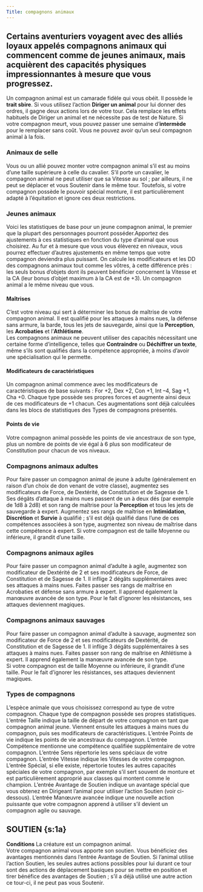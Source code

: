 ```yaml
---
Title: compagnons animaux
---
```

Certains aventuriers voyagent avec des alliés loyaux appelés compagnons animaux qui commencent comme de jeunes animaux, mais acquièrent des capacités physiques impressionnantes à mesure que vous progressez.
---
Un compagnon animal est un camarade fidèle qui vous obéit. Il possède le **trait sbire**. Si vous utilisez l’action **Diriger un animal** pour lui donner des ordres, il gagne deux actions lors de votre tour. Cela remplace les effets habituels de Diriger un animal et ne nécessite pas de test de Nature. Si votre compagnon meurt, vous pouvez passer une semaine d’**intermède** pour le remplacer sans coût. Vous ne pouvez avoir qu’un seul compagnon animal à la fois.

### Animaux de selle
Vous ou un allié pouvez monter votre compagnon animal s’il est au moins d’une taille supérieure à celle du cavalier. S’il porte un cavalier, le compagnon animal ne peut utiliser que sa Vitesse au sol ; par ailleurs, il ne peut se déplacer et vous Soutenir dans le même tour. Toutefois, si votre compagnon possède le pouvoir spécial monture, il est particulièrement adapté à l’équitation et ignore ces deux restrictions. 

### Jeunes animaux
Voici les statistiques de base pour un jeune compagnon animal, le premier que la plupart des personnages pourront posséder.Apportez des ajustements à ces statistiques en fonction du type d’animal que vous choisirez. Au fur et à mesure que vous vous élèverez en niveaux, vous pourrez effectuer d’autres ajustements en même temps que votre compagnon deviendra plus puissant. On calcule les modificateurs et les DD des compagnons animaux tout comme les vôtres, à cette différence près : les seuls bonus d’objets dont ils peuvent bénéficier concernent la Vitesse et la CA (leur bonus d’objet maximum à la CA est de +3). Un compagnon animal a le même niveau que vous.

#### Maîtrises
C’est votre niveau qui sert à déterminer les bonus de maîtrise de votre compagnon animal. Il est qualifié pour les attaques à mains nues, la défense sans armure, la barde, tous les jets de sauvegarde, ainsi que la **Perception**, les **Acrobaties** et l’**Athlétisme**.  
Les compagnons animaux ne peuvent utiliser des capacités nécessitant une certaine forme d’intelligence, telles que **Contraindre** ou **Déchiffrer un texte**, même s’ils sont qualifiés dans la compétence appropriée, à moins d’avoir une spécialisation qui le permette.

#### Modificateurs de caractéristiques
Un compagnon animal commence avec les modificateurs de caractéristiques de base suivants : For +2, Dex +2, Con +1, Int –4, Sag +1, Cha +0. Chaque type possède ses propres forces et augmente ainsi deux de ces modificateurs de +1 chacun. Ces augmentations sont déjà calculées dans les blocs de statistiques des Types de compagnons présentés.

#### Points de vie
Votre compagnon animal possède les points de vie ancestraux de son type, plus un nombre de points de vie égal à 6 plus  son modificateur de Constitution pour chacun de vos niveaux.

### Compagnons animaux adultes
Pour faire passer un compagnon animal de jeune à adulte (généralement en raison d’un choix de don venant de votre classe), augmentez ses modificateurs de Force, de Dextérité, de Constitution et de Sagesse de 1. Ses dégâts d’attaque à mains nues passent de un à deux dés (par exemple de 1d8 à 2d8) et son rang de maîtrise pour la **Perception** et tous les jets de sauvegarde à expert. Augmentez ses rangs de maîtrise en **Intimidation**, **Discrétion** et **Survie** à qualifié ; s’il est déjà qualifié dans l’une de ces compétences associées à son type, augmentez son niveau de maîtrise dans cette compétence à expert. Si votre compagnon 
est de taille Moyenne ou inférieure, il grandit d’une taille.

### Compagnons animaux agiles
Pour faire passer un compagnon animal d’adulte à agile, augmentez son modificateur de Dextérité de 2 et ses modificateurs de Force, de Constitution et de Sagesse de 1. Il inflige 2 dégâts supplémentaires avec ses attaques à mains nues. Faites passer ses rangs de maîtrise en Acrobaties et défense sans armure à expert. Il apprend également la manœuvre avancée de son type. Pour le fait d’ignorer les résistances, ses attaques deviennent magiques.

### Compagnons animaux sauvages
Pour faire passer un compagnon animal d’adulte à sauvage, augmentez son modificateur de Force de 2 et ses modificateurs de Dextérité, de Constitution et de Sagesse de 1. Il inflige 3 dégâts supplémentaires à ses attaques à mains nues. Faites passer son rang de maîtrise en Athlétisme à expert. Il apprend également la manœuvre avancée de son type.  
Si votre compagnon est de taille Moyenne ou inférieure, il grandit d’une taille. Pour le fait d’ignorer les résistances, ses attaques deviennent magiques.

### Types de compagnons
L’espèce animale que vous choisissez correspond au type de votre compagnon. Chaque type de compagnon possède ses propres statistiques. L’entrée Taille indique la taille de départ de votre compagnon en tant que compagnon animal jeune. Viennent ensuite les attaques à mains nues du compagnon, puis ses modificateurs de caractéristiques. L’entrée Points de vie indique les points de vie ancestraux du compagnon. L’entrée Compétence mentionne une compétence qualifiée supplémentaire de votre compagnon. L’entrée Sens répertorie les sens spéciaux de votre compagnon. L’entrée Vitesse indique les Vitesses de votre compagnon. L’entrée Spécial, si elle existe, répertorie toutes les autres capacités spéciales de votre compagnon, par exemple s’il sert souvent de monture et est particulièrement approprié aux classes qui montent comme le champion. L’entrée Avantage de Soutien indique un avantage spécial que vous obtenez en Dirigeant l’animal pour utiliser l’action Soutien (voir ci-dessous). L’entrée Manœuvre avancée indique une nouvelle action puissante que votre compagnon apprend à utiliser s’il devient un compagnon agile ou sauvage.

**SOUTIEN** {s:1a}
---
**Conditions** La créature est un compagnon animal.  
Votre compagnon animal vous apporte son soutien. Vous bénéficiez des avantages mentionnés dans l’entrée Avantage de Soutien. Si l’animal utilise l’action Soutien, les seules autres actions possibles pour lui durant ce tour sont des actions de déplacement basiques pour se mettre en position et tirer bénéfice des avantages de Soutien ; s’il a déjà utilisé une autre action ce tour-ci, il ne peut pas vous Soutenir.